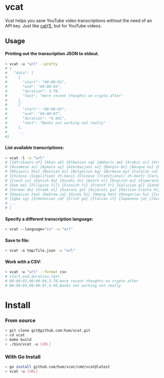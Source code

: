 # vcat

Vcat helps you save YouTube video transcriptions without the need of an API key. Just like [cat(1)](https://man7.org/linux/man-pages/man1/cat.1.html), but for YouTube videos.

## Usage

#### Printing out the transcription JSON to stdout.

```bash
> vcat -u "url" --pretty
# {
#   "data": [
#     {
#       "start": "00:00:01",
#       "end": "00:00:04",
#       "duration": 3.78,
#       "text": "more recent thoughts on crypto after"
#     },
#     {
#       "start": "00:00:03",
#       "end": "00:00:07",
#       "duration": "4.981",
#       "text": "Banks not working not really"
#     },
#     ...
#}
```

#### List available transcriptions:

```bash
> vcat -l -u "url"
# [{Afrikaans af} {Akan ak} {Albanian sq} {Amharic am} {Arabic ar} {Armenian hy}
# {Assamese as} {Aymara ay} {Azerbaijani az} {Bangla bn} {Basque eu} {Belarusian be}
# {Bhojpuri bho} {Bosnian bs} {Bulgarian bg} {Burmese my} {Catalan ca} {Cebuano ceb}
# {Chinese (Simplified) zh-Hans} {Chinese (Traditional) zh-Hant} {Corsican co} {Croatian hr}
# {Czech cs} {Danish da} {Divehi dv} {Dutch nl} {English en} {Esperanto eo} {Estonian et}
# {Ewe ee} {Filipino fil} {Finnish fi} {French fr} {Galician gl} {Ganda lg} {Georgian ka}
# {German de} {Greek el} {Guarani gn} {Gujarati gu} {Haitian Creole ht} {Hausa ha}
# {Hawaiian haw} {Hebrew iw} {Hindi hi} {Hmong hmn} {Hungarian hu} {Icelandic is}
# {Igbo ig} {Indonesian id} {Irish ga} {Italian it} {Japanese ja} {Javanese jv} {Kannada kn}
# ...
# ]
```

#### Specify a different transcription language:

```bash
> vcat --language="cs" -u "url"
```

#### Save to file:

```bash
> vcat -o tmp/file.json -u "url"
```

#### Work with a CSV:

```bash
> vcat -u "url" --format csv
# start,end,duration,text
# 00:00:01,00:00:04,3.78,more recent thoughts on crypto after
# 00:00:03,00:00:07,4.98,Banks not working not really
```

# Install

### From source

```bash
> git clone git@github.com:hum/vcat.git
> cd vcat
> make build
> ./bin/vcat -u [URL]
```

### With Go Install

```bash
> go install github.com/hum/vcat/cmd/vcat@latest
> vcat -u [URL]
```
